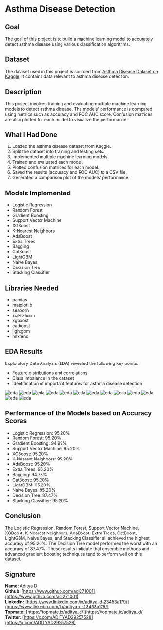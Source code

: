 # Asthma Disease Detection

## Goal
The goal of this project is to build a machine learning model to accurately detect asthma disease using various classification algorithms.

## Dataset
The dataset used in this project is sourced from [Asthma Disease Dataset on Kaggle](https://www.kaggle.com/datasets/rabieelkharoua/asthma-disease-dataset). It contains data relevant to asthma disease detection.

## Description
This project involves training and evaluating multiple machine learning models to detect asthma disease. The models' performance is compared using metrics such as accuracy and ROC AUC score. Confusion matrices are also plotted for each model to visualize the performance.

## What I Had Done
1. Loaded the asthma disease dataset from Kaggle.
2. Split the dataset into training and testing sets.
3. Implemented multiple machine learning models.
4. Trained and evaluated each model.
5. Plotted confusion matrices for each model.
6. Saved the results (accuracy and ROC AUC) to a CSV file.
7. Generated a comparison plot of the models' performance.

## Models Implemented
- Logistic Regression
- Random Forest
- Gradient Boosting
- Support Vector Machine
- XGBoost
- K-Nearest Neighbors
- AdaBoost
- Extra Trees
- Bagging
- CatBoost
- LightGBM
- Naive Bayes
- Decision Tree
- Stacking Classifier

## Libraries Needed
- pandas
- matplotlib
- seaborn
- scikit-learn
- xgboost
- catboost
- lightgbm
- mlxtend

## EDA Results
Exploratory Data Analysis (EDA) revealed the following key points:
- Feature distributions and correlations
- Class imbalance in the dataset
- Identification of important features for asthma disease detection

![eda](https://github.com/adi271001/ML-Crate/blob/Asthma-Disease/Asthma%20Disease%20Detection/Images/__results___5_1.png?raw=true)
![eda](https://github.com/adi271001/ML-Crate/blob/Asthma-Disease/Asthma%20Disease%20Detection/Images/__results___6_0.png?raw=true)
![eda](https://github.com/adi271001/ML-Crate/blob/Asthma-Disease/Asthma%20Disease%20Detection/Images/__results___8_2.png?raw=true)
![eda](https://github.com/adi271001/ML-Crate/blob/Asthma-Disease/Asthma%20Disease%20Detection/Images/__results___9_1.png?raw=true)
![eda](https://github.com/adi271001/ML-Crate/blob/Asthma-Disease/Asthma%20Disease%20Detection/Images/__results___10_1.png?raw=true)
![eda](https://github.com/adi271001/ML-Crate/blob/Asthma-Disease/Asthma%20Disease%20Detection/Images/__results___11_1.png?raw=true)
![eda](https://github.com/adi271001/ML-Crate/blob/Asthma-Disease/Asthma%20Disease%20Detection/Images/__results___12_1.png?raw=true)
![eda](https://github.com/adi271001/ML-Crate/blob/Asthma-Disease/Asthma%20Disease%20Detection/Images/__results___13_1.png?raw=true)
![eda](https://github.com/adi271001/ML-Crate/blob/Asthma-Disease/Asthma%20Disease%20Detection/Images/__results___14_1.png?raw=true)
![eda](https://github.com/adi271001/ML-Crate/blob/Asthma-Disease/Asthma%20Disease%20Detection/Images/__results___15_1.png?raw=true)
![eda](https://github.com/adi271001/ML-Crate/blob/Asthma-Disease/Asthma%20Disease%20Detection/Images/__results___16_2.png?raw=true)
![eda](https://github.com/adi271001/ML-Crate/blob/Asthma-Disease/Asthma%20Disease%20Detection/Images/__results___17_1.png?raw=true)
![eda](https://github.com/adi271001/ML-Crate/blob/Asthma-Disease/Asthma%20Disease%20Detection/Images/__results___18_0.png?raw=true)

## Performance of the Models based on Accuracy Scores
- Logistic Regression: 95.20%
- Random Forest: 95.20%
- Gradient Boosting: 94.99%
- Support Vector Machine: 95.20%
- XGBoost: 95.20%
- K-Nearest Neighbors: 95.20%
- AdaBoost: 95.20%
- Extra Trees: 95.20%
- Bagging: 94.78%
- CatBoost: 95.20%
- LightGBM: 95.20%
- Naive Bayes: 95.20%
- Decision Tree: 87.47%
- Stacking Classifier: 95.20%

## Conclusion
The Logistic Regression, Random Forest, Support Vector Machine, XGBoost, K-Nearest Neighbors, AdaBoost, Extra Trees, CatBoost, LightGBM, Naive Bayes, and Stacking Classifier all achieved the highest accuracy of 95.20%. The Decision Tree model performed the worst with an accuracy of 87.47%. These results indicate that ensemble methods and advanced gradient boosting techniques tend to perform well on this dataset.

## Signature
**Name:** Aditya D  
**Github:** [https://www.github.com/adi271001](https://www.github.com/adi271001)  
**LinkedIn:** [https://www.linkedin.com/in/aditya-d-23453a179/](https://www.linkedin.com/in/aditya-d-23453a179/)  
**Topmate:** [https://topmate.io/aditya_d/](https://topmate.io/aditya_d/)  
**Twitter:** [https://x.com/ADITYAD29257528](https://x.com/ADITYAD29257528)
